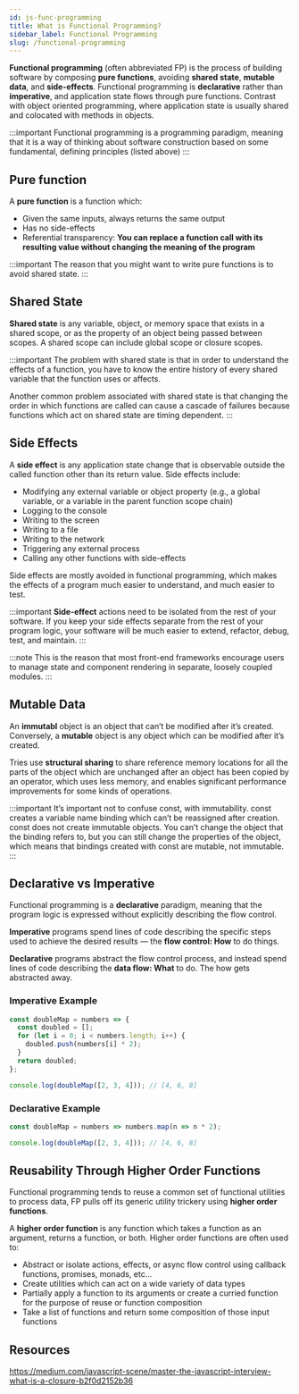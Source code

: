 ```yaml
---
id: js-func-programming
title: What is Functional Programming?
sidebar_label: Functional Programming
slug: /functional-programming
---
```


**Functional programming** (often abbreviated FP) is the process of building software by composing **pure functions**, avoiding **shared state**, **mutable data**, and **side-effects**. Functional programming is **declarative** rather than **imperative**, and application state flows through pure functions. Contrast with object oriented programming, where application state is usually shared and colocated with methods in objects.

:::important
Functional programming is a programming paradigm, meaning that it is a way of thinking about software construction based on some fundamental, defining principles (listed above)
:::

## Pure function

A **pure function** is a function which:

- Given the same inputs, always returns the same output
- Has no side-effects
- Referential transparency: **You can replace a function call with its resulting value without changing the meaning of the program**

:::important
The reason that you might want to write pure functions is to avoid shared state.
:::

## Shared State

**Shared state** is any variable, object, or memory space that exists in a shared scope, or as the property of an object being passed between scopes. A shared scope can include global scope or closure scopes.

:::important
The problem with shared state is that in order to understand the effects of a function, you have to know the entire history of every shared variable that the function uses or affects.

Another common problem associated with shared state is that changing the order in which functions are called can cause a cascade of failures because functions which act on shared state are timing dependent.
:::

## Side Effects

A **side effect** is any application state change that is observable outside the called function other than its return value. Side effects include:

- Modifying any external variable or object property (e.g., a global variable, or a variable in the parent function scope chain)
- Logging to the console
- Writing to the screen
- Writing to a file
- Writing to the network
- Triggering any external process
- Calling any other functions with side-effects

Side effects are mostly avoided in functional programming, which makes the effects of a program much easier to understand, and much easier to test.

:::important
**Side-effect** actions need to be isolated from the rest of your software. If you keep your side effects separate from the rest of your program logic, your software will be much easier to extend, refactor, debug, test, and maintain.
:::

:::note
This is the reason that most front-end frameworks encourage users to manage state and component rendering in separate, loosely coupled modules.
:::

## Mutable Data

An **immutabl** object is an object that can’t be modified after it’s created. Conversely, a **mutable** object is any object which can be modified after it’s created.

Tries use **structural sharing** to share reference memory locations for all the parts of the object which are unchanged after an object has been copied by an operator, which uses less memory, and enables significant performance improvements for some kinds of operations.

:::important
It’s important not to confuse const, with immutability. const creates a variable name binding which can’t be reassigned after creation. const does not create immutable objects. You can’t change the object that the binding refers to, but you can still change the properties of the object, which means that bindings created with const are mutable, not immutable.
:::

## Declarative vs Imperative

Functional programming is a **declarative** paradigm, meaning that the program logic is expressed without explicitly describing the flow control.

**Imperative** programs spend lines of code describing the specific steps used to achieve the desired results — the **flow control: How** to do things.

**Declarative** programs abstract the flow control process, and instead spend lines of code describing the **data flow: What** to do. The how gets abstracted away.

### Imperative Example

```javascript
const doubleMap = numbers => {
  const doubled = [];
  for (let i = 0; i < numbers.length; i++) {
    doubled.push(numbers[i] * 2);
  }
  return doubled;
};

console.log(doubleMap([2, 3, 4])); // [4, 6, 8]
```

### Declarative Example

```javascript
const doubleMap = numbers => numbers.map(n => n * 2);

console.log(doubleMap([2, 3, 4])); // [4, 6, 8]
```

## Reusability Through Higher Order Functions

Functional programming tends to reuse a common set of functional utilities to process data, FP pulls off its generic utility trickery using **higher order functions**.

A **higher order function** is any function which takes a function as an argument, returns a function, or both. Higher order functions are often used to:

- Abstract or isolate actions, effects, or async flow control using callback functions, promises, monads, etc…
- Create utilities which can act on a wide variety of data types
- Partially apply a function to its arguments or create a curried function for the purpose of reuse or function composition
- Take a list of functions and return some composition of those input functions

## Resources

https://medium.com/javascript-scene/master-the-javascript-interview-what-is-a-closure-b2f0d2152b36
